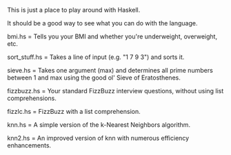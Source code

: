 This is just a place to play around with Haskell.

It should be a good way to see what you can do with the language.

bmi.hs = Tells you your BMI and whether you're underweight, overweight, etc.

sort_stuff.hs = Takes a line of input (e.g. "1 7 9 3") and sorts it.

sieve.hs = Takes one argument (max) and determines all prime numbers between 1 and max using the good ol' Sieve of Eratosthenes.

fizzbuzz.hs = Your standard FizzBuzz interview questions, without using list comprehensions.

fizzlc.hs = FizzBuzz with a list comprehension.

knn.hs = A simple version of the k-Nearest Neighbors algorithm.

knn2.hs = An improved version of knn with numerous efficiency enhancements.